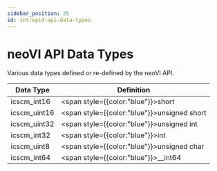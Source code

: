 ```yaml
---
sidebar_position: 25
id: intrepid-api-data-types
---
```


# neoVI API Data Types

Various data types defined or re-defined by the neoVI API.

| Data Type     | Definition                                      |
| ------------- | ----------------------------------------------- |
| icscm\_int16  | <span style={{color:"blue"}}>short</span>          |
| icscm\_uint16 | <span style={{color:"blue"}}>unsigned short</span> |
| icscm\_uint32 | <span style={{color:"blue"}}>unsigned int</span>   |
| icscm\_int32  | <span style={{color:"blue"}}>int</span>            |
| icscm\_uint8  | <span style={{color:"blue"}}>unsigned char</span>  |
| icscm\_int64  | <span style={{color:"blue"}}>\_\_int64</span>      |
